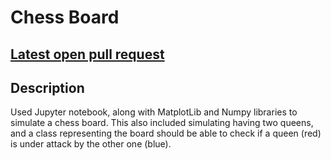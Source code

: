 # Chess Board

## [Latest open pull request](https://github.com/HamzaAhmad97/chess-board/pull/1)

## Description

Used Jupyter notebook, along with MatplotLib and Numpy libraries to simulate a chess board. This also included simulating having two queens, and a class representing the board should be able to check if a queen (red) is under attack by the other one (blue).
